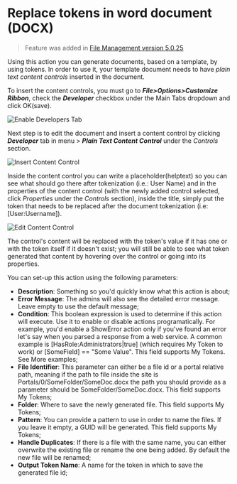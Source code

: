 # Replace tokens in word document (DOCX)

> Feature was added in [File Management version 5.0.25](http://www.dnnsharp.com/download?p=FILEMNGM&v=05.00.25)

Using this action you can generate documents, based on a template, by using tokens. In order to use it, your template document needs to have *plain text content controls* inserted in the document.

To insert the content controls, you must go to **_File>Options>Customize Ribbon_**, check the **_Developer_** checkbox under the Main Tabs dropdown and click OK(save).

![Enable Developers Tab](https://static.dnnsharp.com/documentation/filemanager/enable_developers_tab_in_Word_menu.png "Enable Developers Tab")

Next step is to edit the document and insert a content control by clicking **_Developer_** tab in menu > **_Plain Text Content Control_** under the *Controls* section.

![Insert Content Control](https://static.dnnsharp.com/documentation/filemanager/add_content_control_in_word_document.png "Insert Content Control")

Inside the content control you can write a placeholder(helptext) so you can see what should go there after tokenization (i.e.: User Name) and in the properties of the content control (with the newly added control selected, click *Properties* under the *Controls* section), inside the title, simply put the token that needs to be replaced after the document tokenization (i.e: [User:Username]).

![Edit Content Control](https://static.dnnsharp.com/documentation/filemanager/edit_content_control_properties.png "Edit Content Control")

The control's content will be replaced with the token's value if it has one or with the token itself if it doesn't exist; you will still be able to see what token generated that content by hovering over the control or going into its properties.

You can set-up this action using the following parameters:

* **Description**: Something so you'd quickly know what this action is about;
* **Error Message**: The admins will also see the detailed error message. Leave empty to use the default message;
* **Condition**: This boolean expression is used to determine if this action will execute. Use it to enable or disable actions programatically. For example, you'd enable a ShowError action only if you've found an error let's say when you parsed a response from a web service. A common example is [HasRole:Administrators\|true] (which requires My Token to work) or [SomeField] == "Some Value". This field supports My Tokens. See More examples;
* **File Identifier**: This parameter can either be a file id or a portal relative path, meaning if the path to file inside the site is Portals/0/SomeFolder/SomeDoc.docx the path you should provide as a parameter should be SomeFolder/SomeDoc.docx. This field supports My Tokens;
* **Folder**: Where to save the newly generated file. This field supports My Tokens;
* **Pattern**: You can provide a pattern to use in order to name the files. If you leave it empty, a GUID will be generated. This field supports My Tokens;
* **Handle Duplicates**: If there is a file with the same name, you can either overwrite the existing file or rename the one being added. By default the new file will be renamed;
* **Output Token Name**: A name for the token in which to save the generated file id;

